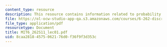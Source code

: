 ```yaml
---
content_type: resource
description: This resource contains information related to probability review.
file: https://ol-ocw-studio-app-qa.s3.amazonaws.com/courses/6-262-discrete-stochastic-processes-spring-2011/8caa28184575062176d0f36f9f3d353c_MIT6_262S11_lec01.pdf
file_type: application/pdf
resourcetype: Document
title: MIT6_262S11_lec01.pdf
uid: 8caa2818-4575-0621-76d0-f36f9f3d353c
---
```

